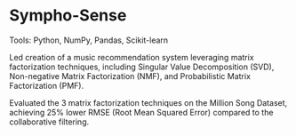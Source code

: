 # Sympho-Sense

Tools: Python, NumPy, Pandas, Scikit-learn

Led creation of a music recommendation system leveraging matrix factorization techniques, including Singular Value Decomposition (SVD), Non-negative Matrix Factorization (NMF), and Probabilistic Matrix Factorization (PMF).

Evaluated the 3 matrix factorization techniques on the Million Song Dataset, achieving 25% lower RMSE (Root Mean Squared Error) compared to the collaborative filtering.
